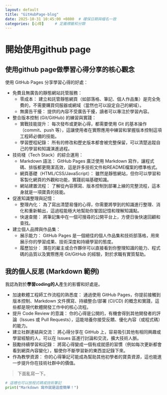 ```yaml
---
layout: default
title: "GitHubPage-blog"
date: 2025-10-31 10:45:00 +0800  # 確保日期與檔名一致
categories: [心得]     # 定義標籤和分類
---
```


# 開始使用github page

## 使用github page做學習心得分享的核心觀念

使用 GitHub Pages 分享學習心得的好處：

* 免費且無廣告的靜態網站託管服務：
    * 零成本： 建立和託管靜態網頁（如部落格、筆記、個人作品集）是完全免費的，不需要購買伺服器或網域（當然也可以設定自己的網域）。
    * 無廣告干擾： 提供的內容不受廣告干擾，讀者可以專注於學習內容。
* 整合版本控制 (Git/GitHub) 的練習與實踐：
    * 實戰技能提升： 每次發布或更新心得，都需要使用 Git 的基本操作（commit、push 等），這讓使用者在實際應用中練習和掌握版本控制這項工程師必備的技能。
    * 學習歷程紀錄： 所有的修改和歷史版本都會被完整保留，可以清楚追蹤自己的學習和知識演進過程。
* 技術棧（Tech Stack）的綜合運用：
    * Markdown 語法： GitHub Pages 廣泛使用 Markdown 寫作，讓程式碼、排版都更簡潔高效，這是許多技術文件和README檔案的標準格式。
    * 網頁基礎（HTML/CSS/JavaScript）： 雖然是靜態網站，但你可以學習和客製化網頁的外觀和功能，實踐前端基礎知識。
    * 網站建置流程： 了解從內容撰寫、版本控制到部署上線的完整流程，這本身就是一項寶貴的技能。
* 促進知識整理與記憶：
    * 整理內化： 為了寫出清楚易懂的心得，你需要將學到的知識進行整理、消化和重新輸出，這過程能極大地幫助你鞏固記憶和理解知識點。
    * 快速查閱： 將筆記集中在一個可搜尋的公開平台上，方便日後快速回顧和查找。
* 建立個人品牌與作品集：
    * 展示能力： GitHub Pages 是一個絕佳的個人作品集和技術部落格，用來展示你的學習成果、技術深度和持續學習的態度。
    * 履歷加分： 潛在的雇主或合作夥伴可以直接看到你整理知識的能力、程式碼的品質以及實際應用 Git/GitHub 的經驗，對於求職有實質幫助。

## 我的個人反思 (Markdown 範例)

我認為對於**學習coding的人**產生的影響和好處是。
* 加速軟體工程師工作流程的熟悉度： 通過使用 GitHub Pages，你提前接觸到版本控制、Markdown 文件撰寫、持續整合/部署 (CI/CD) 的概念和實踐，這些都是現代軟體開發工作中的核心流程。
* 提升 Code Review 的意識： 你的心得是公開的，有機會得到其他開發者的評論（Issues 或 Pull Requests），這能培養你接受反饋、優化內容（或程式碼）的能力。
* 建立社群連結與交流： 將心得分享在 GitHub 上，容易吸引其他有相同興趣或學習經驗的人，可以在 Issues 區進行討論和交流，擴大技術人脈。
* 鼓勵持續學習和記錄： 將寫心得變成一個有成就感的習慣（例如每次更新都會看到網頁內容變化），驅使你不斷學習新的東西並記錄下來。
* 作為教學資源： 你的心得筆記可能成為幫助其他初學者的寶貴資源，這也能進一步提升你在技術社群中的價值。

> 下面亂寫一下。

```python
# 這裡也可以放程式碼或技術筆記
print("Markdown 寫作就是這麼簡單！")